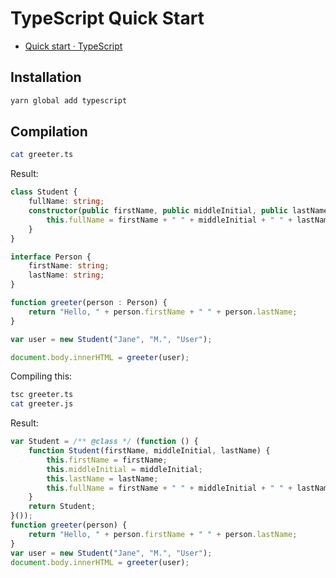 # TypeScript Quick Start

- [Quick start · TypeScript](https://www.typescriptlang.org/docs/tutorial.html)

## Installation

```sh
yarn global add typescript
```

## Compilation

```sh
cat greeter.ts
```

Result:

```typescript
class Student {
    fullName: string;
    constructor(public firstName, public middleInitial, public lastName) {
        this.fullName = firstName + " " + middleInitial + " " + lastName;
    }
}

interface Person {
    firstName: string;
    lastName: string;
}

function greeter(person : Person) {
    return "Hello, " + person.firstName + " " + person.lastName;
}

var user = new Student("Jane", "M.", "User");

document.body.innerHTML = greeter(user);
```

Compiling this:

```sh
tsc greeter.ts 
cat greeter.js
```

Result:

```javascript
var Student = /** @class */ (function () {
    function Student(firstName, middleInitial, lastName) {
        this.firstName = firstName;
        this.middleInitial = middleInitial;
        this.lastName = lastName;
        this.fullName = firstName + " " + middleInitial + " " + lastName;
    }
    return Student;
}());
function greeter(person) {
    return "Hello, " + person.firstName + " " + person.lastName;
}
var user = new Student("Jane", "M.", "User");
document.body.innerHTML = greeter(user);
```
